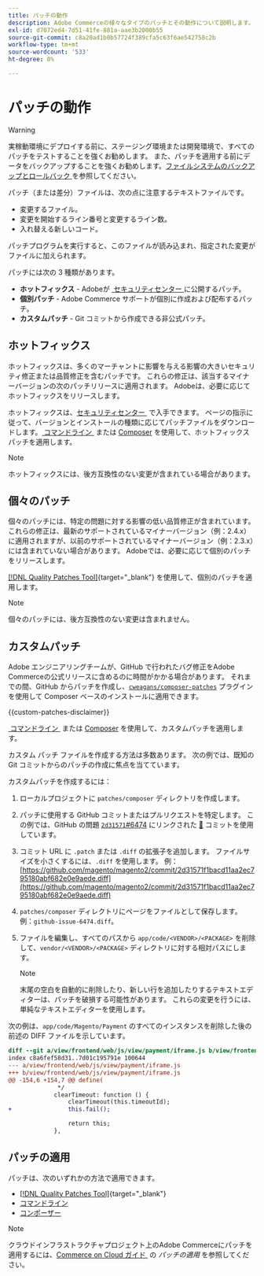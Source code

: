 ```yaml
---
title: パッチの動作
description: Adobe Commerceの様々なタイプのパッチとその動作について説明します。
exl-id: d7072ed4-7d51-41fe-881a-aae3b2000b55
source-git-commit: c8a20ad1b0b57724f389cfa5c63f6ae542758c2b
workflow-type: tm+mt
source-wordcount: '533'
ht-degree: 0%

---
```


# パッチの動作

>[!WARNING]
>
>実稼動環境にデプロイする前に、ステージング環境または開発環境で、すべてのパッチをテストすることを強くお勧めします。 また、パッチを適用する前にデータをバックアップすることを強くお勧めします。 [&#x200B; ファイルシステムのバックアップとロールバック &#x200B;](../../installation/tutorials/backup.md) を参照してください。

パッチ（または差分）ファイルは、次の点に注意するテキストファイルです。

- 変更するファイル。
- 変更を開始するライン番号と変更するライン数。
- 入れ替える新しいコード。

パッチプログラムを実行すると、このファイルが読み込まれ、指定された変更がファイルに加えられます。

パッチには次の 3 種類があります。

- **ホットフィックス** - Adobeが [&#x200B; セキュリティセンター &#x200B;](https://magento.com/security/patches) に公開するパッチ。
- **個別パッチ** - Adobe Commerce サポートが個別に作成および配布するパッチ。
- **カスタムパッチ** - Git コミットから作成できる非公式パッチ。

## ホットフィックス

ホットフィックスは、多くのマーチャントに影響を与える影響の大きいセキュリティ修正または品質修正を含むパッチです。 これらの修正は、該当するマイナーバージョンの次のパッチリリースに適用されます。 Adobeは、必要に応じてホットフィックスをリリースします。

ホットフィックスは、[&#x200B; セキュリティセンター &#x200B;](https://magento.com/security/patches) で入手できます。 ページの指示に従って、バージョンとインストールの種類に応じてパッチファイルをダウンロードします。 [&#x200B; コマンドライン &#x200B;](../patches/apply.md#) または [Composer](../patches/apply.md) を使用して、ホットフィックス パッチを適用します。

>[!NOTE]
>
>ホットフィックスには、後方互換性のない変更が含まれている場合があります。

## 個々のパッチ

個々のパッチには、特定の問題に対する影響の低い品質修正が含まれています。 これらの修正は、最新のサポートされているマイナーバージョン（例：2.4.x）に適用されますが、以前のサポートされているマイナーバージョン（例：2.3.x）には含まれていない場合があります。 Adobeでは、必要に応じて個別のパッチをリリースします。

[[!DNL Quality Patches Tool]](https://experienceleague.adobe.com/tools/commerce-quality-patches/index.html?lang=ja){target="_blank"} を使用して、個別のパッチを適用します。

>[!NOTE]
>
>個々のパッチには、後方互換性のない変更は含まれません。

## カスタムパッチ

Adobe エンジニアリングチームが、GitHub で行われたバグ修正をAdobe Commerceの公式リリースに含めるのに時間がかかる場合があります。 それまでの間、GitHub からパッチを作成し、[`cweagans/composer-patches`](https://github.com/cweagans/composer-patches/) プラグインを使用して Composer ベースのインストールに適用できます。

{{custom-patches-disclaimer}}

[&#x200B; コマンドライン &#x200B;](apply.md#command-line) または [Composer](apply.md#composer) を使用して、カスタムパッチを適用します。

カスタム パッチ ファイルを作成する方法は多数あります。 次の例では、既知の Git コミットからのパッチの作成に焦点を当てています。

カスタムパッチを作成するには：

1. ローカルプロジェクトに `patches/composer` ディレクトリを作成します。
1. パッチに使用する GitHub コミットまたはプルリクエストを特定します。 この例では、GitHub の問題 [`2d31571`#6474](https://github.com/magento/magento2/commit/2d31571f1bacd11aa2ec795180abf682e0e9aede) にリンクされた [&#128279;](https://github.com/magento/magento2/issues/6474) コミットを使用しています。
1. コミット URL に `.patch` または `.diff` の拡張子を追加します。 ファイルサイズを小さくするには、`.diff` を使用します。 例：[https://github.com/magento/magento2/commit/2d31571f1bacd11aa2ec795180abf682e0e9aede.diff](https://github.com/magento/magento2/commit/2d31571f1bacd11aa2ec795180abf682e0e9aede.diff)
1. `patches/composer` ディレクトリにページをファイルとして保存します。 例：`github-issue-6474.diff`。
1. ファイルを編集し、すべてのパスから `app/code/<VENDOR>/<PACKAGE>` を削除して、`vendor/<VENDOR>/<PACKAGE>` ディレクトリに対する相対パスにします。

   >[!NOTE]
   >
   >末尾の空白を自動的に削除したり、新しい行を追加したりするテキストエディターは、パッチを破損する可能性があります。 これらの変更を行うには、単純なテキストエディターを使用します。

次の例は、`app/code/Magento/Payment` のすべてのインスタンスを削除した後の前述の DIFF ファイルを示しています。

```diff
diff --git a/view/frontend/web/js/view/payment/iframe.js b/view/frontend/web/js/view/payment/iframe.js
index c8a6fef58d31..7d01c195791e 100644
--- a/view/frontend/web/js/view/payment/iframe.js
+++ b/view/frontend/web/js/view/payment/iframe.js
@@ -154,6 +154,7 @@ define(
              */
             clearTimeout: function () {
                 clearTimeout(this.timeoutId);
+                this.fail();

                 return this;
             },
```

## パッチの適用

パッチは、次のいずれかの方法で適用できます。

- [[!DNL Quality Patches Tool]](https://experienceleague.adobe.com/tools/commerce-quality-patches/index.html?lang=ja){target="_blank"}
- [コマンドライン](/help/upgrade/patches/apply.md#command-line)
- [コンポーザー](/help/upgrade/patches/apply.md#composer)

>[!NOTE]
>
>クラウドインフラストラクチャプロジェクト上のAdobe Commerceにパッチを適用するには、[Commerce on Cloud ガイド &#x200B;](https://experienceleague.adobe.com/docs/commerce-cloud-service/user-guide/develop/upgrade/apply-patches.html?lang=ja) の _パッチの適用_ を参照してください。
